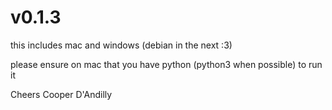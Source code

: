 # v0.1.3

this includes mac and windows (debian in the next :3)


please ensure on mac that you have python (python3 when possible) to run it

Cheers Cooper D'Andilly
